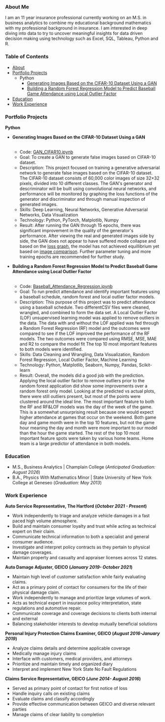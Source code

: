 ### About Me
I am an 11 year insurance professional currently working on an M.S. in business analytics to combine my educational background mathematics with my professional background in insurance. I am interested in deep diving into data to try to uncover meaningful insights for data driven decision making using technology such as Excel, SQL, Tableau, Python and R.

### Table of Contents
- [About](https://github.com/dhaensch/dhaensch.github.io/blob/main/README.md#About_Me)
- [Portfolio Projects](https://github.com/dhaensch/dhaensch.github.io/blob/main/README.md#portfolio-projects)
  - Python
    - [Generating Images Based on the CIFAR-10 Dataset Using a GAN](https://github.com/dhaensch/dhaensch.github.io/blob/main/README.md#Generating_Images_Based_on_the_CIFAR-10_Dataset_Using_a_GAN)
    - [Building a Random Forest Regression Model to Predict Baseball Game Attendance using Local Outlier Factor](https://github.com/dhaensch/dhaensch.github.io/blob/main/README.md#Building_a_Random_Forest_Regression_Model_to_Predict_Baseball_Game_Attendance_using_Local_Outlier_Factor)  
- [Education](https://github.com/dhaensch/dhaensch.github.io/blob/main/README.md#education)
- [Work Experience](https://github.com/dhaensch/dhaensch.github.io/blob/main/README.md#work_experience)  
 
### Portfolio Projects
**Python**
- **Generating Images Based on the CIFAR-10 Dataset Using a GAN**<br><br>
  - Code: [GAN_CIFAR10.ipynb](GAN_CIFAR10/GAN_CIFAR10.ipynb)<br>
  - Goal: To create a GAN to generate false images based on CIFAR-10 dataset.  <br>
  - Description: This project focused on training a generative adversarial network to generate false images based on the CIFAR-10 dataset. The CIFAR-10 dataset consists of 60,000 color images of size 32×32 pixels, divided into 10 different classes. The GAN's generator and descriminator will be built using convolutional neural networks, and performance will be monitored by graphing the loss functions of the generator and discriminator and through manual inspection of generated images.<br>
  - Skills: Deep Learning, Neural Networks, Generative Adversarial Networks, Data Visualization<br>
  - Technology: Python, PyTorch, Matplotlib, Numpy<br>
  - Result: After running the GAN through 15 epochs, there was significant improvement in the quality of the generator's performance. After viewing the real and generated images side by side, the GAN does not appear to have suffered mode collapse and based on the [loss graph](GAN_CIFAR10/GAN_CIFAR10_losses_during_training.png), the model has not achieved equillibrium yet based on [image comparison](GAN_CIFAR10/GAN_CIFAR10_finale_image_comparison.png). Further parameter tuning and more training epochs are recommended for further study. <br>

- **Building a Random Forest Regression Model to Predict Baseball Game Attendance using Local Outlier Factor**<br><br>
  - Code: [Baseball_Attendance_Regression.ipynb](Baseball_Attendance_Regression/Baseball_Attendance_Regression.ipynb)<br>
  - Goal: To run predict attendance and identify important features using a baseball schedule, random forest and local outlier factor models.  <br>
  - Description: This purpose of this project was to predict attendance using a baseball schedule.  Two differentCSV files were cleaned, wrangled, and combined to form the data set. A Local Outlier Factor (LOF) unsupervised learning model was applied to remove outliers in the data. The data with and without the LOF applied was fed through a Random Forest Regression (RF) model and the outcomes were compared to see if the LOF improved the performance of the RF models. The two outcomes were compared using RMSE, MSE, MAE and R2 to compare the model fit The top 10 most important features to both models were identified.<br>
  - Skills: Data Cleaning and Wrangling, Data Visualization, Random Forest Regression, Local Outlier Factor, Machine Learning<br>
  - Technology: Python, Matplotlib, Seaborn, Numpy, Pandas, Scikit-learn <br>
  - Result: Overall, the models did a good job with the prediction. Applying the local outlier factor to remove outliers prior to the random forest application did show some improvements over a random forest only model. Looking at the predicted vs actual plots, there were still outliers present, but most of the points were clustered around the ideal line. The most important feature to both the RF and RF&LOF models was the day of the week of the game. This is a somewhat unsurprising result because one would expect higher attendance at games that occur on the weekend. Both game day and game month were in the top 10 features, but not the game hour meaning the day and month were more important to our model than the hour the game started. The rest of the top 10 most important feature spots were taken by various home teams. Home team is a large predictor of attendance in both models. <br>


### Education
- M.S., Business Analytics | Champlain College (_Anticipated Graduation: August 2026_)
- B.A., Physics With Mathematics Minor | State University of New York College at Geneseo (_Graduation: May 2013_)


### Work Experience
**Auto Service Representative, The Hartford (_October 2021 - Present_)**
- Work independently to triage and analyze vehicle damages in a fast paced high volume atmosphere.
- Build and maintain consumer loyalty and trust while acting as technical expert on their claim.
- Communicate technical information to both a specialist and general consumer audience.
- Investigate and interpret policy contracts as they pertain to physical damage coverages.
- Maintain property and casualty and appraiser licenses across 12 states.

**Auto Damage Adjuster, GEICO (_January 2019- October 2021_)**
- Maintain high level of customer satisfaction while fairly evaluating claims.
- Act as a primary point of contact for consumers for the life of their physical damage claim.            
- Work independently to manage and prioritize large volumes of work.
- Acts as technical expert in insurance policy interpretation, state regulations and automotive repair.
- Communicate coverage and coverage decisions to clients both internal and external
- Balancing stakeholder interests to develop mutually beneficial solutions

**Personal Injury Protection Claims Examiner, GEICO (_August 2016-January 2019_)**
-  Analyze claims details and determine applicable coverage
-  Medically manage injury claims
-  Interface with customers, medical providers, and attorneys 
-  Prioritize and maintain timely and organized diary
-  Interpret and implement New York State No Fault Regulations

**Claims Service Representative, GEICO (_June 2014- August 2016_)**
- Served as primary point of contact for first notice of loss
- Handle inquiry calls on existing claims
- Evaluate claims and classify accordingly
- Provide effective communication between GEICO and diverse relevant parties
- Manage claims of clear liability to completion



